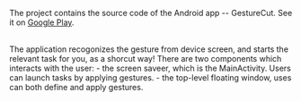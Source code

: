 The project contains the source code of the Android app -- GestureCut.
See it on <a href="https://play.google.com/store/apps/details?id=org.vliux.android.gesturecut">Google Play</a>.

<br/>
The application recogonizes the gesture from device screen, and starts the relevant task for you, as a shorcut way!
There are two components which interacts with the user:
- the screen saveer, which is the MainActivity. Users can launch tasks by applying gestures.
- the top-level floating window, uses can both define and apply gestures.

